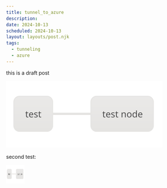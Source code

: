 ```yaml
---
title: tunnel_to_azure
description: 
date: 2024-10-13
scheduled: 2024-10-13
layout: layouts/post.njk
tags:
  - tunneling
  - azure
---
```


this is a draft post

![image of diagram](/images/tunnel_diagram.svg)

second test: 

<img src="/images/tunnel_diagram.svg" width="50" height="50" />